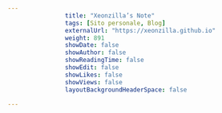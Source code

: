 ---
                title: "Xeonzilla’s Note"
                tags: [Sito personale, Blog]
                externalUrl: "https://xeonzilla.github.io"
                weight: 891
                showDate: false
                showAuthor: false
                showReadingTime: false
                showEdit: false
                showLikes: false
                showViews: false
                layoutBackgroundHeaderSpace: false
                ---

